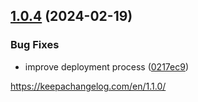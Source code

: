 ## [1.0.4](https://github.com/joshmakar/nhtsa/compare/v1.0.3...v1.0.4) (2024-02-19)


### Bug Fixes

* improve deployment process ([0217ec9](https://github.com/joshmakar/nhtsa/commit/0217ec92aba277e2d51889aedcd3205e718fe48f))


https://keepachangelog.com/en/1.1.0/
